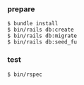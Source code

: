 ### prepare

```
$ bundle install
$ bin/rails db:create
$ bin/rails db:migrate
$ bin/rails db:seed_fu
```

### test

```
$ bin/rspec
```
